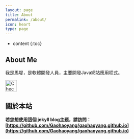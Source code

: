 ```yaml
---
layout: page
title: About
permalink: /about/
icon: heart
type: page
---
```


* content
{:toc}

## About Me
我是馬堤，是軟體開發人員，主要開發Java網站應用程式。

<a href="https://www.cakeresume.com/marty-pan?utm_content=about_me_button&utm_source=badge" target="_blank"><img src="https://d2gbqcejc6c3un.cloudfront.net/images/badges/about_me_button@2x.png" alt="Check out my CakeResume" height="36px" width="auto" /></a>


## 關於本站

**若您想使用這個 jekyll blog主题，請訪問：[https://github.com/Gaohaoyang/gaohaoyang.github.io](https://github.com/Gaohaoyang/gaohaoyang.github.io)**

